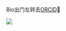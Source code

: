 Bio出门左转去[ORCID](https://orcid.org/0000-0002-2082-5363)🤔


<p>
<img align="center" src="https://github-readme-stats.vercel.app/api?username=DANNHIROAKI&show_icons=true&theme=radical"/>
</p>
